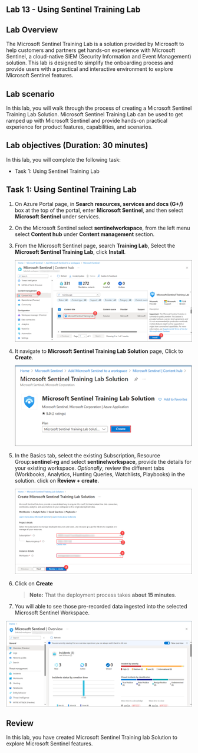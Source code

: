 ## Lab 13 - Using Sentinel Training Lab 

## Lab Overview
The Microsoft Sentinel Training Lab is a solution provided by Microsoft to help customers and partners get hands-on experience with Microsoft Sentinel, a cloud-native SIEM (Security Information and Event Management) solution. This lab is designed to simplify the onboarding process and provide users with a practical and interactive environment to explore Microsoft Sentinel features.

## Lab scenario
In this lab, you will walk through the process of creating a  Microsoft Sentinel Training Lab Solution. Microsoft Sentinel Training Lab can be used to get ramped up with Microsoft Sentinel and provide hands-on practical experience for product features, capabilities, and scenarios.

## Lab objectives (Duration: 30 minutes)

In this lab, you will complete the following task:

+ Task 1: Using Sentinel Training Lab 

## Task 1:  Using Sentinel Training Lab 

1. On Azure Portal page, in **Search resources, services and docs (G+/)** box at the top of the portal, enter **Microsoft Sentinel**, and then select **Microsoft Sentinel** under services.

1. On the Microsoft Sentinel select  **sentinelworkspace**, from the left menu select **Content hub** under **Content management** section.

1. From the Microsoft Sentinel page, search **Training Lab**, Select the **Microsoft Sentinel Training Lab**, click **Install**.
   
   ![Picture 1](../media/image_35.png)

1. It navigate to **Microsoft Sentinel Training Lab Solution** page, Click to **Create**.
   
   ![Picture 1](../media/image_36.png)

1. In the Basics tab, select the existing Subscription, Resource Group:**sentinel-rg** and select **sentinelworkspace**, provide the details for your existing workspace. *Optionally*, review the different tabs (Workbooks, Analytics, Hunting Queries, Watchlists, Playbooks) in the solution. click on **Review + create**.

   ![Picture 1](../media/image_38.png)

1. Click on **Create**
   
    >**Note:** That the deployment process takes **about 15 minutes**.
    
1.  You will able to see those pre-recorded data ingested into the selected Microsoft Sentinel Workspace.
   
   ![Picture 1](../media/image_37.png)  

## Review
In this lab, you have created Microsoft Sentinel Training lab Solution to explore Microsoft Sentinel features.
